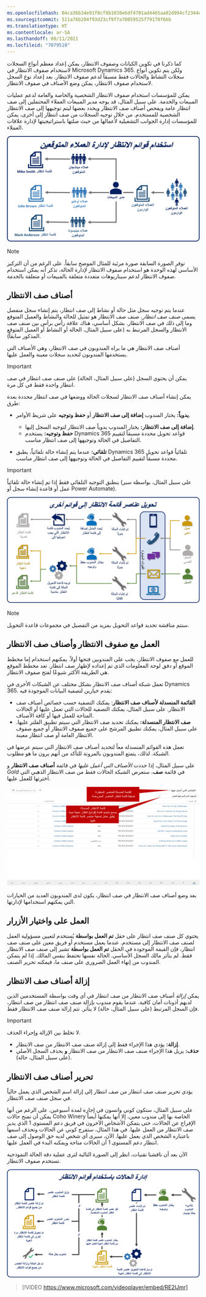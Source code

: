 ```yaml
---
ms.openlocfilehash: 04ca36b34e91f0cf8b1038e6df4701ad4465aa02d994cf2344e0fc0f40519c12
ms.sourcegitcommit: 511a76b204f93d23cf9f7a70059525f79170f6bb
ms.translationtype: HT
ms.contentlocale: ar-SA
ms.lasthandoff: 08/11/2021
ms.locfileid: "7079510"
---
```

كما ذكرنا في تكوين الكيانات وصفوف الانتظار، يمكن إعداد معظم أنواع السجلات لاستخدام صفوف الانتظار في Microsoft Dynamics 365. ولكن يتم تكوين أنواع سجلات النشاط والحالات فقط مسبقاً لدعم صفوف الانتظار. بعد إعداد نوع السجل لاستخدام صفوف الانتظار، يمكن وضع الأصناف في صفوف الانتظار.

يمكن للمؤسسات استخدام صفوف الانتظار الشخصية والخاصة والعامة لدعم عمليات المبيعات والخدمة. على سبيل المثال، قد يوجه مدير المبيعات العملاء المحتملين إلى صف انتظار عامة ويفحص أصناف صف الانتظار ويحدد بعضها ليتم توجيهها إلى صف الانتظار الشخصية للمستخدم. من خلال توجيه السجلات من صف انتظار إلى أخرى، يمكن للمؤسسات إدارة الجوانب التشغيلية لأعمالها من حيث صلتها باستراتيجيتها لإدارة علاقات العملاء.

![رسم تخطيطي لاستخدام صفوف الانتظار لإدارة العملاء المتوقعين.](../media/qu-unit4-1.png)

> [!NOTE] 
> توفر الصورة السابقة صورة مرئية للمثال الموضح سابقاً. على الرغم من أن التركيز الأساسي لهذه الوحدة هو استخدام صفوف الانتظار لإدارة الحالة، تذكر أنه يمكن استخدام صفوف الانتظار لدعم سيناريوهات متعددة متعلقة بالمبيعات أو متعلقة بالخدمة.

## <a name="queue-items"></a>أصناف صف الانتظار

عندما يتم توجيه سجل مثل حالة أو نشاط إلى صف انتظار، يتم إنشاء سجل منفصل يسمى *صنف صف انتظار*. صنف صف الانتظار هو تمثيل للحالة والنشاط والعميل المتوقع وما إلى ذلك في صف الانتظار. بشكل أساسي، هناك علاقة رأس برأس بين صنف صف الانتظار والسجل المرتبط به (على سبيل المثال، الحالة أو النشاط أو العميل المتوقع المذكور سابقاً).

أصناف صف الانتظار هي ما يراه المندوبون في صف الانتظار، وهي الأصناف التي يستخدمها المندوبون لتحديد سجلات معينة والعمل عليها.

> [!IMPORTANT] 
> يمكن أن يحتوي السجل (على سبيل المثال، الحالة) على صنف صف انتظار في صف انتظار واحدة فقط في كل مرة. 

يمكن إنشاء أصناف صف الانتظار لسجلات الحالة ووضعها في صف انتظار محددة بعدة طرق:

- **يدوياً:** يختار المندوب **إضافة إلى صف الانتظار** أو **حفظ وتوجيه** على شريط الأوامر.
    - **إضافة إلى صف الانتظار:** يختار المندوب يدوياً صف الانتظار لتوجيه السجل إليها.
    - **حفظ وتوجيه:** يستخدم Dynamics 365 قواعد تحويل محددة مسبقاً لتقييم التفاصيل في الحالة وتوجيهها إلى صف انتظار مناسب.

- **تلقائي:** عندما يتم إنشاء حالة تلقائياً، يطبق Dynamics 365 تلقائياً قواعد تحويل محددة مسبقاً لتقييم التفاصيل في الحالة وتوجيهها إلى صف انتظار مناسب.

> [!IMPORTANT]
> ينطبق التوجيه التلقائي فقط إذا تم إنشاء حالة تلقائياً (على سبيل المثال، بواسطة سير عمل أو قاعدة إنشاء سجل أو Power Automate).

![رسم تخطيطي لأصناف صف انتظار التوجيه إلى صفوف انتظار محددة.](../media/qu-unit4-2.png)

> [!NOTE] 
> ستتم مناقشة تحديد قواعد التحويل بمزيد من التفصيل في مجموعات قاعدة التحويل.

## <a name="working-with-queues-and-queue-items"></a>العمل مع صفوف الانتظار وأصناف صف الانتظار

للعمل مع صفوف الانتظار، يجب على المندوبين فتحها أولاً. يمكنهم استخدام إما مخطط الموقع أو دفق لوحة المعلومات الذي تم إعداده لإظهار صف انتظار. تعد مخطط الموقع هي الطريقة الأكثر شيوعًا لفتح صفوف الانتظار.

تعمل شبكة أصناف صف الانتظار بشكل مختلف عن الشبكات الأخرى في Dynamics 365. يقدم خيارين لتصفية البيانات الموجودة فيه:

- **القائمة المنسدلة لأصناف صف الانتظار**: يمكنك التصفية حسب خصائص أصناف صف الانتظار. على سبيل المثال، يمكنك التصفية للحالات التي تعمل عليها أو الحالات المتاحة للعمل فيها أو كافة الأصناف.
- **صف الانتظار المنسدلة:** يمكنك تحديد صف الانتظار التي سيتم تطبيق الفلتر عليها. على سبيل المثال، يمكنك تطبيق المرشح على جميع صفوف الانتظار أو جميع صفوف الانتظار العامة أو صف انتظار معينة.

تعمل هذه القوائم المنسدلة معاً لتحديد أصناف صف الانتظار التي سيتم عرضها في الشبكة. لذلك، يتمتع المندوبون بالمرونة للتأكد من أنهم يرون ما هو مطلوب.

على سبيل المثال، إذا حددت *الأصناف التي أعمل عليها* في قائمة **أصناف صف الانتظار** و *Gold* في قائمة **صف**، ستعرض الشبكة الحالات فقط من صف الانتظار الذهبي التي اخترتها للعمل عليها.

![لقطة شاشة للحالات المتاحة للعمل على الشاشة مع خيارات التصفية.](../media/qu-unit4-3.png)

بعد وضع أصناف صف الانتظار في صف انتظار، يكون لدى المندوبون العديد من الخيارات التي يمكنهم استخدامها لإدارتها.

## <a name="work-on-and-pick-buttons"></a>العمل على واختيار الأزرار

يحتوي كل صنف صف انتظار على حقل **تم العمل بواسطة** يُستخدم لتعيين مسؤولية العمل لصنف صف الانتظار إلى مستخدم. عندما يعمل مستخدم أو فريق معين على صنف صف انتظار، فإن القيمة الموجودة في الحقل **تم العمل بواسطة** تشير إلى صنف صف الانتظار فقط. لم يتأثر مالك السجل الأساسي. الحالة نفسها تحتفظ بنفس المالك. إذا لم يتمكن المندوب من إنهاء العمل الضروري على صنف ما، فيمكنه تحرير الصنف.

## <a name="removing-queue-items"></a>إزالة أصناف صف الانتظار

يمكن *إزالة* أصناف صف الانتظار من صف انتظار في أي وقت بواسطة المستخدمين الذين لديهم أذونات أمان كافية. عندما يقوم مندوب بإزالة صنف صف انتظار من صف انتظار، فإن السجل المرتبط (على سبيل المثال، حالة) لا يتأثر. تتم إزالة صنف صف الانتظار فقط.
> [!IMPORTANT] 
> لا تخلط بين الإزالة وإجراء الحذف.
- **إزالة:** يؤدي هذا الإجراء فقط إلى إزالة صنف صف الانتظار من صف الانتظار.
- **حذف:** يزيل هذا الإجراء صنف صف الانتظار من صف الانتظار **و** يحذف السجل الأصلي (على سبيل المثال، حالة).

## <a name="releasing-queue-items"></a>تحرير أصناف صف الانتظار

يؤدي تحرير صنف صف انتظار من صف انتظار إلى إزالة اسم الشخص الذي يعمل حالياً في سجل صنف صف الانتظار.

على سبيل المثال، ستكون كوني واتسون في إجازة لمدة أسبوعين. على الرغم من أنها يمكن أن تمنح حالات Coho Winery الخاصة بها إلى مندوب معين، إلا أنها يمكنها أيضاً الإفراج عن الحالات، حتى يتمكن الأشخاص الآخرون في فريق دعم المستوى 1 الذي يدير صف الانتظار من العمل عليها. في هذا المثال، ستفرج كوني عن الحالات وتحذف اسمها باعتباره الشخص الذي يعمل عليها. الآن، سيرى أي شخص لديه حق الوصول إلى صف انتظار دعم المستوى 1 أن الحالات متاحة ويمكنه البدء في العمل عليها.

الآن بعد أن ناقشنا تقنيات، انظر إلى الصورة التالية لترى عملية دقة الحالة النموذجية تستخدم صفوف الانتظار.

![مثال على الرسم التخطيطي لإدارة الحالات مع صفوف الانتظار.](../media/qu-unit4-4.png)

> [!VIDEO https://www.microsoft.com/videoplayer/embed/RE2IJmr]
